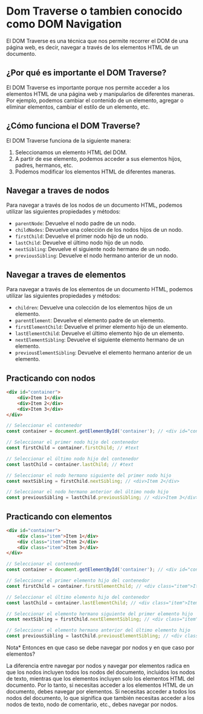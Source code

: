 # Dom Traverse o tambien conocido como DOM Navigation

El DOM Traverse es una técnica que nos permite recorrer el DOM de una página web, es decir, navegar a través de los elementos HTML de un documento.

## ¿Por qué es importante el DOM Traverse?

El DOM Traverse es importante porque nos permite acceder a los elementos HTML de una página web y manipularlos de diferentes maneras. Por ejemplo, podemos cambiar el contenido de un elemento, agregar o eliminar elementos, cambiar el estilo de un elemento, etc.

## ¿Cómo funciona el DOM Traverse?

El DOM Traverse funciona de la siguiente manera:

1. Seleccionamos un elemento HTML del DOM.
2. A partir de ese elemento, podemos acceder a sus elementos hijos, padres, hermanos, etc.
3. Podemos modificar los elementos HTML de diferentes maneras.

## Navegar a traves de nodos

Para navegar a través de los nodos de un documento HTML, podemos utilizar las siguientes propiedades y métodos:

- `parentNode`: Devuelve el nodo padre de un nodo.
- `childNodes`: Devuelve una colección de los nodos hijos de un nodo.
- `firstChild`: Devuelve el primer nodo hijo de un nodo.
- `lastChild`: Devuelve el último nodo hijo de un nodo.
- `nextSibling`: Devuelve el siguiente nodo hermano de un nodo.
- `previousSibling`: Devuelve el nodo hermano anterior de un nodo.

## Navegar a traves de elementos

Para navegar a través de los elementos de un documento HTML, podemos utilizar las siguientes propiedades y métodos:

- `children`: Devuelve una colección de los elementos hijos de un elemento.
- `parentElement`: Devuelve el elemento padre de un elemento.
- `firstElementChild`: Devuelve el primer elemento hijo de un elemento.
- `lastElementChild`: Devuelve el último elemento hijo de un elemento.
- `nextElementSibling`: Devuelve el siguiente elemento hermano de un elemento.
- `previousElementSibling`: Devuelve el elemento hermano anterior de un elemento.

## Practicando con nodos

```html
<div id="container">
    <div>Item 1</div>
    <div>Item 2</div>
    <div>Item 3</div>
</div>
```

```javascript
// Seleccionar el contenedor
const container = document.getElementById('container'); // <div id="container">...</div>

// Seleccionar el primer nodo hijo del contenedor
const firstChild = container.firstChild; // #text

// Seleccionar el último nodo hijo del contenedor
const lastChild = container.lastChild; // #text

// Seleccionar el nodo hermano siguiente del primer nodo hijo
const nextSibling = firstChild.nextSibling; // <div>Item 2</div>

// Seleccionar el nodo hermano anterior del último nodo hijo
const previousSibling = lastChild.previousSibling; // <div>Item 3</div>
```

## Practicando con elementos

```html
<div id="container">
    <div class="item">Item 1</div>
    <div class="item">Item 2</div>
    <div class="item">Item 3</div>
</div>
```

```javascript
// Seleccionar el contenedor
const container = document.getElementById('container'); // <div id="container">...</div>

// Seleccionar el primer elemento hijo del contenedor
const firstChild = container.firstElementChild; // <div class="item">Item 1</div>

// Seleccionar el último elemento hijo del contenedor
const lastChild = container.lastElementChild; // <div class="item">Item 3</div>

// Seleccionar el elemento hermano siguiente del primer elemento hijo
const nextSibling = firstChild.nextElementSibling; // <div class="item">Item 2</div>

// Seleccionar el elemento hermano anterior del último elemento hijo
const previousSibling = lastChild.previousElementSibling; // <div class="item">Item 2</div>
```

Nota* Entonces en que caso se debe navegar por nodos y en que caso por elementos?

La diferencia entre navegar por nodos y navegar por elementos radica en que los nodos incluyen todos los nodos del documento, incluidos los nodos de texto, mientras que los elementos incluyen solo los elementos HTML del documento. Por lo tanto, si necesitas acceder a los elementos HTML de un documento, debes navegar por elementos. Si necesitas acceder a todos los nodos del documento, lo que significa que también necesitas acceder a los nodos de texto, nodo de comentario, etc., debes navegar por nodos.